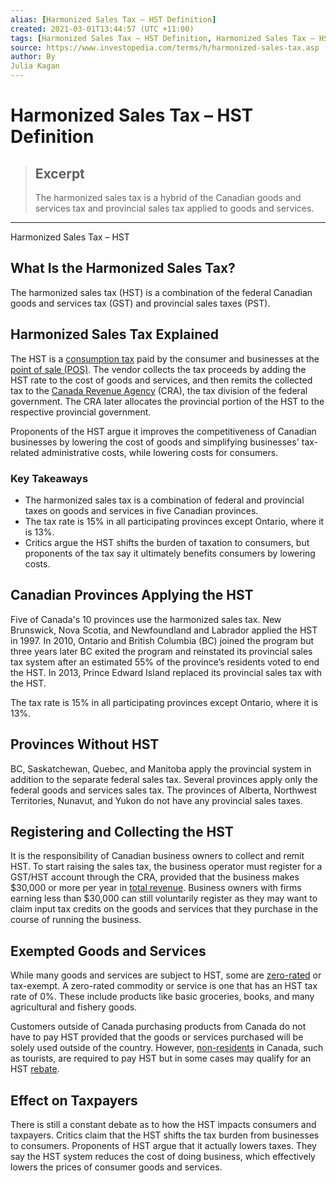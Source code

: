 ```yaml
---
alias: [Harmonized Sales Tax – HST Definition]
created: 2021-03-01T13:44:57 (UTC +11:00)
tags: [Harmonized Sales Tax – HST Definition, Harmonized Sales Tax – HST]
source: https://www.investopedia.com/terms/h/harmonized-sales-tax.asp
author: By
Julia Kagan
---
```


# Harmonized Sales Tax – HST Definition

> ## Excerpt
> The harmonized sales tax is a hybrid of the Canadian goods and services tax and provincial sales tax applied to goods and services.

---

Harmonized Sales Tax – HST
## What Is the Harmonized Sales Tax?

The harmonized sales tax (HST) is a combination of the federal Canadian goods and services tax (GST) and provincial sales taxes (PST).

## Harmonized Sales Tax Explained

The HST is a [consumption tax](https://www.investopedia.com/terms/c/consumption-tax.asp) paid by the consumer and businesses at the [point of sale (POS)](https://www.investopedia.com/terms/p/point-of-sale.asp). The vendor collects the tax proceeds by adding the HST rate to the cost of goods and services, and then remits the collected tax to the [Canada Revenue Agency](https://www.investopedia.com/terms/c/ccra.asp) (CRA), the tax division of the federal government. The CRA later allocates the provincial portion of the HST to the respective provincial government.

Proponents of the HST argue it improves the competitiveness of Canadian businesses by lowering the cost of goods and simplifying businesses' tax-related administrative costs, while lowering costs for consumers.

### Key Takeaways

-   The harmonized sales tax is a combination of federal and provincial taxes on goods and services in five Canadian provinces.
-   The tax rate is 15% in all participating provinces except Ontario, where it is 13%.
-   Critics argue the HST shifts the burden of taxation to consumers, but proponents of the tax say it ultimately benefits consumers by lowering costs.

## Canadian Provinces Applying the HST

Five of Canada's 10 provinces use the harmonized sales tax. New Brunswick, Nova Scotia, and Newfoundland and Labrador applied the HST in 1997. In 2010, Ontario and British Columbia (BC) joined the program but three years later BC exited the program and reinstated its provincial sales tax system after an estimated 55% of the province’s residents voted to end the HST. In 2013, Prince Edward Island replaced its provincial sales tax with the HST.

The tax rate is 15% in all participating provinces except Ontario, where it is 13%.

## Provinces Without HST

BC, Saskatchewan, Quebec, and Manitoba apply the provincial system in addition to the separate federal sales tax. Several provinces apply only the federal goods and services sales tax. The provinces of Alberta, Northwest Territories, Nunavut, and Yukon do not have any provincial sales taxes.

## Registering and Collecting the HST

It is the responsibility of Canadian business owners to collect and remit HST. To start raising the sales tax, the business operator must register for a GST/HST account through the CRA, provided that the business makes $30,000 or more per year in [total revenue](https://www.investopedia.com/terms/r/revenue.asp). Business owners with firms earning less than $30,000 can still voluntarily register as they may want to claim input tax credits on the goods and services that they purchase in the course of running the business.

## Exempted Goods and Services

While many goods and services are subject to HST, some are [zero-rated](https://www.investopedia.com/terms/z/zero-rated-goods.asp) or tax-exempt. A zero-rated commodity or service is one that has an HST tax rate of 0%. These include products like basic groceries, books, and many agricultural and fishery goods.

Customers outside of Canada purchasing products from Canada do not have to pay HST provided that the goods or services purchased will be solely used outside of the country. However, [non-residents](https://www.investopedia.com/terms/r/nonresident.asp) in Canada, such as tourists, are required to pay HST but in some cases may qualify for an HST [rebate](https://www.investopedia.com/terms/r/rebate.asp).

## Effect on Taxpayers

There is still a constant debate as to how the HST impacts consumers and taxpayers. Critics claim that the HST shifts the tax burden from businesses to consumers. Proponents of HST argue that it actually lowers taxes. They say the HST system reduces the cost of doing business, which effectively lowers the prices of consumer goods and services.
